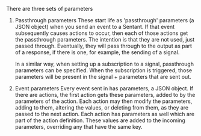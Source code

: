 There are three sets of parameters

1) Passthrough parameters
    These start life as 'passthrough' parameters (a JSON object) when you send an event to a Sentant.  If that event subsequently causes actions to occur, then each of those actions get the passthrough parameters.  The intention is that they are not used, just passed through.  Eventually, they will pass through to the output as part of a response, if there is one, for example, the sending of a signal.

    In a similar way, when setting up a subscription to a signal, passthrough parameters can be specified.  When the subscription is triggered, those parameters will be present in the signal + parameters that are sent out.

2) Event parameters
    Every event sent in has parameters, a JSON object.  If there are actions, the first action gets these parameters, added to by the parameters of the action.  Each action may then modify the parameters, adding to them, altering the values, or deleting from them, as they are passed to the next action.
    Each action has parameters as well which are part of the action definition.  These values are added to the incoming parameters, overriding any that have the same key.